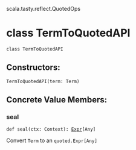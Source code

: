 scala.tasty.reflect.QuotedOps
# class TermToQuotedAPI

<pre><code class="language-scala" >class TermToQuotedAPI</pre></code>
## Constructors:
<pre><code class="language-scala" >TermToQuotedAPI(term: Term)</pre></code>

## Concrete Value Members:
### seal
<pre><code class="language-scala" >def seal(ctx: Context): <a href="../../../quoted/Expr.md">Expr</a>[Any]</pre></code>
Convert `Term` to an `quoted.Expr[Any]`

